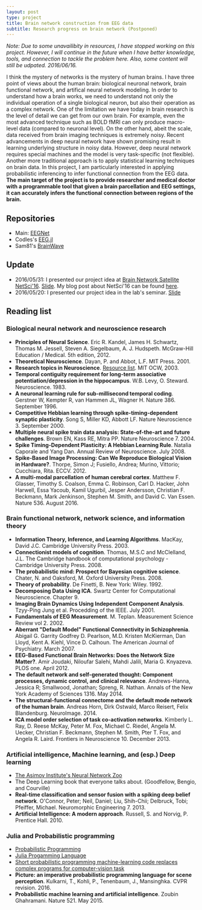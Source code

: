 ```yaml
---
layout: post
type: project
title: Brain network construction from EEG data
subtitle: Research progress on brain network (Postponed)
---
```


_Note: Due to some unavailibity in resources, I have stopped working
on this project. However, I will continue in the future when I have better
knowledge, tools, and connection to tackle the problem here. Also, some
content will still be udpated. 2016/06/16._

I think the mystery of networks is the mystery of human brains. I have three
point of views about the human brain: biological neuronal network, brain functional
network, and artifical neural network modeling. In order to understand how
a brain works, we need to understand not only the individual operation of a single
biological neuron, but also their operation as a complex network. One of the limitation
we have today in brain research is the level of detail we can get from our
own brain. For example, even the most advanced technique such as BOLD fMRI can only produce 
macro-level data (compared to neuronal level). On the other hand, abeit the scale,
data received from brain imaging techniques is extremely noisy. Recent advancements in
deep neural network have shown promising result in learning underlying structure in
noisy data. However, deep neural network requires special machines and the model 
is very task-specific (not flexible). Another more traditional approach is to apply
statistical learning techniques on brain data. In this project, I am particularly
interested in applying probabilistic inferencing to infer functional connection from
the EEG data. **The main target of the project is to provide researcher and medical
doctor with a programmable tool that given a brain parcellation and EEG settings,
it can accurately infers the functional connection between regions of the brain.**

## Repositories

- Main: [EEGNet](https://github.com/gear/EEGNet)
- Codles's [EEG.jl](https://github.com/codles/EEG.jl)
- Sam81's [BrainWave](https://github.com/sam81/BrainWave.jl)

## Update

- 2016/05/31: I presented our project idea at [Brain Network Satellite NetSci'16](http://www.complexity.es/netsci2016brain). [Slide](https://github.com/gear/EEGNet/raw/master/EEGNet.pdf). My blog post about NetSci'16 can be found [here](http://gear.github.io/).
- 2016/05/20: I presented our project idea in the lab's seminar. [Slide](https://github.com/gear/EEGNet/raw/master/Seminar_EEGNet.pdf)

## Reading list

### Biological neural network and neuroscience research

- **Principles of Neural Science**. Eric R. Kandel, James H. Schwartz, Thomas M. Jessell, Steven A. Siegelbaum, A. J. Hudspeth. McGraw-Hill Education / Medical. 5th edition, 2012. 
- **Theoretical Neuroscience**. Dayan, P. and Abbot, L.F. MIT Press. 2001.
- **Research topics in Neuroscience**. [Resource list](https://ocw.mit.edu/courses/brain-and-cognitive-sciences/9-95-a-research-topics-in-neuroscience-january-iap-2003/related-resources/). MIT OCW, 2003.
- **Temporal contiguity requirement for long-term associative potentiation/depression in the hippocampus**. W.B. Levy, O. Steward. Neuroscience. 1983.
- **A neuronal learning rule for sub-millisecond temporal coding**. Gerstner W, Kempter R, van Hammen JL, Wagner H. Nature 386. September 1996.
- **Competitive Hebbian learning through spike-timing-dependent synaptic plasticity**. Song S, Miller KD, Abbott LF. Nature Neuroscience 3. September 2000.
- **Multiple neural spike train data analysis: State-of-the-art and future challenges**. Brown EN, Kass RE, Mitra PP. Nature Neuroscience 7. 2004.
- **Spike Timing-Dependent Plasticity: A Hebbian Learning Rule**. Natalia Caporale and Yang Dan. Annual Review of Neuroscience. July 2008.
- **Spike-Based Image Processing: Can We Reproduce Biological Vision in Hardware?**. Thorpe, Simon J; Fusiello, Andrea; Murino, Vittorio; Cucchiara, Rita. ECCV. 2012.
- **A multi-modal parcellation of human cerebral cortex**. Matthew F. Glasser,  Timothy S. Coalson, Emma C. Robinson, Carl D. Hacker, John Harwell, Essa Yacoub,  Kamil Ugurbil,  Jesper Andersson, Christian F. Beckmann,  Mark Jenkinson, Stephen M. Smith, and David C. Van Essen. Nature 536. August 2016.

### Brain functional network, network science, and information theory

- **Information Theory, Inference, and Learning Algorithms**. MacKay, David J.C. Cambridge University Press. 2003.
- **Connectionist models of cognition**. Thomas, M.S.C and McClelland, J.L. The Cambridge handbook of computational psychology - Cambridge University Press. 2008.
- **The probabilistic mind: Prospect for Bayesian cognitive science**. Chater, N. and Oaksford, M. Oxford University Press. 2008. 
- **Theory of probability**. De Finetti, B. New York: Wiley. 1992.
- **Decomposing Data Using ICA**. Swartz Center for Computational Neuroscience. Chapter 9.
- **Imaging Brain Dynamics Using Independent Component Analysis**. Tzyy-Ping Jung et al. Procedding of the IEEE. July 2001.
- **Fundamentals of EEG Measurement**. M. Teplan. Measurement Science Review vol 2. 2002.
- **Aberrant "Default Model" Functional Connectivity in Schizophrenia**. Abigail G. Garrity Godfrey D. Pearlson, M.D. Kristen McKierman, Dan Lloyd, Kent A. Kiehl, Vince D. Calhoun. The American Journal of Psychiatry. March 2007.
- **EEG-Based Functional Brain Networks: Does the Network Size Matter?**. Amir Joudaki, Niloufar Salehi, Mahdi Jalili, Maria G. Knyazeva. PLOS one. April 2012.
- **The default network and self-generated thought: Component processes, dynamic control, and clinical relevance**. Andrews-Hanna, Jessica R; Smallwood, Jonathan; Spreng, R. Nathan. Annals of the New York Academy of Sciences 1316. May 2014.
- **The structural-functional connectome and the default mode network of the human brain**. Andreas Horn, Dirk Ostwald, Marco Reisert, Felix Blandenburg. NeuroImage. 2014.
- **ICA model order selection of task co-activation networks**. Kimberly L. Ray, D. Reese McKay, Peter M. Fox, Michael C. Riedel, Angela M. Uecker, Christian F. Beckmann, Stephen M. Smith, Pter T. Fox, and Angela R. Laird. Frontiers in Neuroscience 10. December 2013. 

### Artificial intelligence, Machine learning, and (esp.) Deep learning

- [The Asimov Institute's Neural Network Zoo](http://www.asimovinstitute.org/neural-network-zoo/)
- The Deep Learning book that everyone talks about. (Goodfellow, Bengio, and Courville)
- **Real-time classification and sensor fusion with a spiking deep belief network**. O'Connor, Peter; Neil, Daniel; Liu, Shih-Chii; Delbruck, Tobi; Pfeiffer, Michael. Neuromorphic Engineering 7. 2013.
- **Artificial Intelligence: A modern approach**. Russell, S. and Norvig, P. Prentice Hall. 2010.

### Julia and Probabilistic programming

- [Probabilistic Programming](http://probabilistic-programming.org/wiki/Home)
- [Julia Progamming Language](http://julialang.org/)
- [Short probabilistic programming machine-learning code replaces complex programs for computer-vision task](http://www.kurzweilai.net/short-probabilistic-programming-machine-learning-code-replaces-complex-programs-for-computer-vision-tasks)
- **Picture: an imperative probabilistic programming language for scene perception**. Kulkarni, T., Kohli, P., Tenenbaum, J., Mansinghka. CVPR revision. 2016.
- **Probabilistic machine learning and artificial intelligence**. Zoubin Ghahramani. Nature 521. May 2015.
